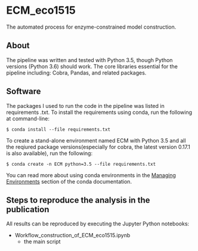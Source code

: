 # ECM_eco1515
The  automated process for enzyme-constrained model construction.

## About

The pipeline was written and tested with Python 3.5, though Python versions (Python 3.6) should work. The core libraries essential for the pipeline including: Cobra, Pandas, and related packages. 

## Software

The packages I used to run the code in the pipeline was listed in requirements .txt. To install the requirements using conda, run the following at command-line:

```shell
$ conda install --file requirements.txt
```

To create a stand-alone environment named  ECM with Python 3.5 and all the reqiured package versions(especially for cobra, the latest version 0.17.1 is also available), run the following:

```shell
$ conda create -n ECM python=3.5 --file requirements.txt
```

  You can read more about using conda environments in the [Managing Environments](http://conda.pydata.org/docs/using/envs.html) section of the conda documentation. 

## Steps to reproduce the analysis in the publication

 All results can be reproduced by executing the Jupyter Python notebooks:

+ Workflow_construction_of_ECM_eco1515.ipynb
  + the main script

